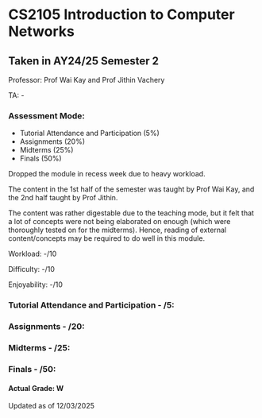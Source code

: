 # CS2105 Introduction to Computer Networks

## Taken in AY24/25 Semester 2

Professor: Prof Wai Kay and Prof Jithin Vachery

TA: -

### Assessment Mode:

- Tutorial Attendance and Participation (5%)
- Assignments (20%)
- Midterms (25%)
- Finals (50%)

Dropped the module in recess week due to heavy workload.

The content in the 1st half of the semester was taught by Prof Wai Kay, and the 2nd half taught by Prof Jithin.

The content was rather digestable due to the teaching mode, but it felt that a lot of concepts were not being elaborated on enough (which were thoroughly tested on for the midterms). Hence, reading of external content/concepts may be required to do well in this module.

Workload: -/10

Difficulty: -/10

Enjoyability: -/10

### Tutorial Attendance and Participation - /5:

### Assignments - /20:

### Midterms - /25:

### Finals - /50:

#### Actual Grade: W

Updated as of 12/03/2025
